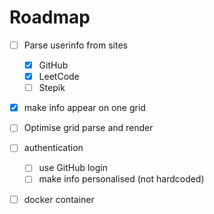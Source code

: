 # Roadmap 
- [ ] Parse userinfo from sites
  - [x] GitHub
  - [x] LeetCode
  - [ ] Stepik
- [x] make info appear on one grid
- [ ] Optimise grid parse and render
- [ ] authentication
  - [ ] use GitHub login 
  - [ ] make info personalised (not hardcoded)
- [ ] docker container

